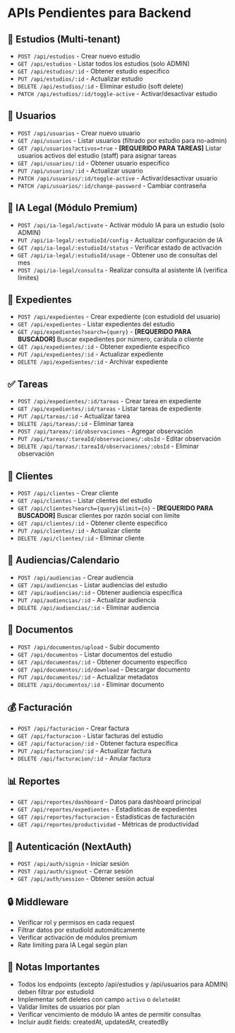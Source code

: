 # APIs Pendientes para Backend

## 🏢 Estudios (Multi-tenant)
- `POST /api/estudios` - Crear nuevo estudio
- `GET /api/estudios` - Listar todos los estudios (solo ADMIN)
- `GET /api/estudios/:id` - Obtener estudio específico
- `PUT /api/estudios/:id` - Actualizar estudio
- `DELETE /api/estudios/:id` - Eliminar estudio (soft delete)
- `PATCH /api/estudios/:id/toggle-active` - Activar/desactivar estudio

## 👥 Usuarios
- `POST /api/usuarios` - Crear nuevo usuario
- `GET /api/usuarios` - Listar usuarios (filtrado por estudio para no-admin)
- `GET /api/usuarios?activos=true` - **[REQUERIDO PARA TAREAS]** Listar usuarios activos del estudio (staff) para asignar tareas
- `GET /api/usuarios/:id` - Obtener usuario específico
- `PUT /api/usuarios/:id` - Actualizar usuario
- `PATCH /api/usuarios/:id/toggle-active` - Activar/desactivar usuario
- `PATCH /api/usuarios/:id/change-password` - Cambiar contraseña

## 🤖 IA Legal (Módulo Premium)
- `POST /api/ia-legal/activate` - Activar módulo IA para un estudio (solo ADMIN)
- `PUT /api/ia-legal/:estudioId/config` - Actualizar configuración de IA
- `GET /api/ia-legal/:estudioId/status` - Verificar estado de activación
- `GET /api/ia-legal/:estudioId/usage` - Obtener uso de consultas del mes
- `POST /api/ia-legal/consulta` - Realizar consulta al asistente IA (verifica límites)

## 📄 Expedientes
- `POST /api/expedientes` - Crear expediente (con estudioId del usuario)
- `GET /api/expedientes` - Listar expedientes del estudio
- `GET /api/expedientes?search={query}` - **[REQUERIDO PARA BUSCADOR]** Buscar expedientes por número, carátula o cliente
- `GET /api/expedientes/:id` - Obtener expediente específico
- `PUT /api/expedientes/:id` - Actualizar expediente
- `DELETE /api/expedientes/:id` - Archivar expediente

## ✅ Tareas
- `POST /api/expedientes/:id/tareas` - Crear tarea en expediente
- `GET /api/expedientes/:id/tareas` - Listar tareas de expediente
- `PUT /api/tareas/:id` - Actualizar tarea
- `DELETE /api/tareas/:id` - Eliminar tarea
- `POST /api/tareas/:id/observaciones` - Agregar observación
- `PUT /api/tareas/:tareaId/observaciones/:obsId` - Editar observación
- `DELETE /api/tareas/:tareaId/observaciones/:obsId` - Eliminar observación

## 👤 Clientes
- `POST /api/clientes` - Crear cliente
- `GET /api/clientes` - Listar clientes del estudio
- `GET /api/clientes?search={query}&limit={n}` - **[REQUERIDO PARA BUSCADOR]** Buscar clientes por razón social con límite
- `GET /api/clientes/:id` - Obtener cliente específico
- `PUT /api/clientes/:id` - Actualizar cliente
- `DELETE /api/clientes/:id` - Eliminar cliente

## 📅 Audiencias/Calendario
- `POST /api/audiencias` - Crear audiencia
- `GET /api/audiencias` - Listar audiencias del estudio
- `GET /api/audiencias/:id` - Obtener audiencia específica
- `PUT /api/audiencias/:id` - Actualizar audiencia
- `DELETE /api/audiencias/:id` - Eliminar audiencia

## 📁 Documentos
- `POST /api/documentos/upload` - Subir documento
- `GET /api/documentos` - Listar documentos del estudio
- `GET /api/documentos/:id` - Obtener documento específico
- `GET /api/documentos/:id/download` - Descargar documento
- `PUT /api/documentos/:id` - Actualizar metadatos
- `DELETE /api/documentos/:id` - Eliminar documento

## 💰 Facturación
- `POST /api/facturacion` - Crear factura
- `GET /api/facturacion` - Listar facturas del estudio
- `GET /api/facturacion/:id` - Obtener factura específica
- `PUT /api/facturacion/:id` - Actualizar factura
- `DELETE /api/facturacion/:id` - Anular factura

## 📊 Reportes
- `GET /api/reportes/dashboard` - Datos para dashboard principal
- `GET /api/reportes/expedientes` - Estadísticas de expedientes
- `GET /api/reportes/facturacion` - Estadísticas de facturación
- `GET /api/reportes/productividad` - Métricas de productividad

## 🔐 Autenticación (NextAuth)
- `POST /api/auth/signin` - Iniciar sesión
- `POST /api/auth/signout` - Cerrar sesión
- `GET /api/auth/session` - Obtener sesión actual

## 🔒 Middleware
- Verificar rol y permisos en cada request
- Filtrar datos por estudioId automáticamente
- Verificar activación de módulos premium
- Rate limiting para IA Legal según plan

## 📝 Notas Importantes
- Todos los endpoints (excepto /api/estudios y /api/usuarios para ADMIN) deben filtrar por estudioId
- Implementar soft deletes con campo `activo` o `deletedAt`
- Validar límites de usuarios por plan
- Verificar vencimiento de módulo IA antes de permitir consultas
- Incluir audit fields: createdAt, updatedAt, createdBy
